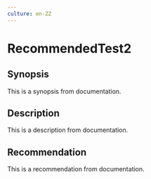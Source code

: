 ```yaml
---
culture: en-ZZ
---
```


# RecommendedTest2

## Synopsis

This is a synopsis from documentation.

## Description

This is a description from documentation.

## Recommendation

This is a recommendation from documentation.
